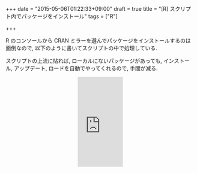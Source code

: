 +++
date = "2015-05-06T01:22:33+09:00"
draft = true
title = "[R] スクリプト内でパッケージをインストール"
tags = ["R"]

+++

R のコンソールから CRAN ミラーを選んでパッケージをインストールするのは面倒なので, 以下のように書いてスクリプトの中で処理している.

<script src="https://gist.github.com/dceoy/c472e300cd0423023869.js?file=cran_pkg_load.R"></script>

スクリプトの上流に貼れば, ローカルにないパッケージがあっても, インストール, アップデート, ロードを自動でやってくれるので, 手間が減る.

<div style="text-align: center;">
  <iframe src="http://rcm-fe.amazon-adsystem.com/e/cm?lt1=_blank&bc1=000000&IS2=1&bg1=FFFFFF&fc1=000000&lc1=0000FF&t=dceoy-22&o=9&p=8&l=as4&m=amazon&f=ifr&ref=ss_til&asins=4873116511" style="width:120px;height:240px;" scrolling="no" marginwidth="0" marginheight="0" frameborder="0"></iframe>
</div>
<br>
